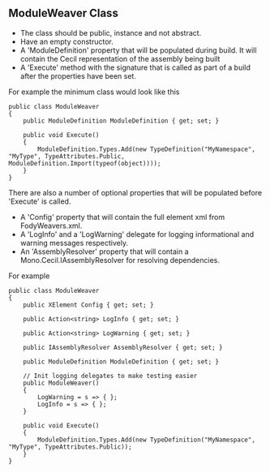 
## ModuleWeaver Class 

 * The class should be public, instance and not abstract.
 * Have an empty constructor. 
 * A 'ModuleDefinition' property that will be populated during build. It will contain the Cecil representation of the assembly being built
 * A 'Execute' method with the signature that is called as part of a build after the properties have been set.

For example the minimum class would look like this


    public class ModuleWeaver
    {
        public ModuleDefinition ModuleDefinition { get; set; }

        public void Execute()
        {
            ModuleDefinition.Types.Add(new TypeDefinition("MyNamespace", "MyType", TypeAttributes.Public, ModuleDefinition.Import(typeof(object))));
        }
    }


There are also a number of optional properties that will be populated before 'Execute' is called.

 * A 'Config' property that will contain the full element xml from FodyWeavers.xml.
 * A 'LogInfo' and a 'LogWarning' delegate for logging informational and warning messages respectively. 
 * An 'AssemblyResolver' property that will contain a Mono.Cecil.IAssemblyResolver for resolving dependencies.

For example


    public class ModuleWeaver
    {
        public XElement Config { get; set; }

        public Action<string> LogInfo { get; set; }

        public Action<string> LogWarning { get; set; }

        public IAssemblyResolver AssemblyResolver { get; set; }

        public ModuleDefinition ModuleDefinition { get; set; }

        // Init logging delegates to make testing easier
        public ModuleWeaver()
        {
            LogWarning = s => { };
            LogInfo = s => { };
        } 

        public void Execute()
        {
            ModuleDefinition.Types.Add(new TypeDefinition("MyNamespace", "MyType", TypeAttributes.Public));
        }
    }
